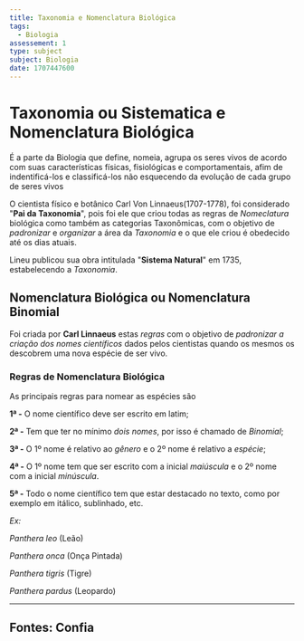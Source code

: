 ```yaml
---
title: Taxonomia e Nomenclatura Biológica
tags:
  - Biologia
assessement: 1
type: subject
subject: Biologia
date: 1707447600
---
```

# Taxonomia ou Sistematica e Nomenclatura Biológica
É a parte da Biologia que define, nomeia, agrupa os seres vivos de acordo com suas características físicas, fisiológicas e comportamentais, afim de indentificá-los e classificá-los não esquecendo da evolução de cada grupo de seres vivos 

O cientista físico e botânico Carl Von Linnaeus(1707-1778), foi considerado "**Pai da Taxonomia**", pois foi ele que criou todas as regras de *Nomeclatura* biológica como também as categorias Taxonômicas, com o objetivo de *padronizar* e *organizar* a área da *Taxonomia* e o que ele criou é obedecido até os dias atuais.

Lineu publicou sua obra intitulada "**Sistema Natural**" em 1735, estabelecendo a *Taxonomia*.

## Nomenclatura Biológica ou Nomenclatura Binomial
Foi criada por **Carl Linnaeus** estas *regras* com o objetivo de *padronizar a criação dos nomes científicos* dados pelos cientistas quando os mesmos os descobrem uma nova espécie de ser vivo.

### Regras de Nomenclatura Biológica
As principais regras para nomear as espécies são

**1ª -** O nome científico deve ser escrito em latim;

**2ª -** Tem que ter no mínimo *dois nomes*, por isso é chamado de *Binomial*;

**3ª -** O 1º nome é relativo ao *gênero* e o 2º nome é relativo a *espécie*;

**4ª -** O 1º nome tem que ser escrito com a inicial *maiúscula* e o 2º nome com a inicial *minúscula*.

**5ª -** Todo o nome científico tem que estar destacado no texto, como por exemplo em itálico, sublinhado, etc.

*Ex:*

*Panthera leo* (Leão)

*Panthera onca* (Onça Pintada)

*Panthera tigris* (Tigre)

*Panthera pardus* (Leopardo)



---

## Fontes: Confia
